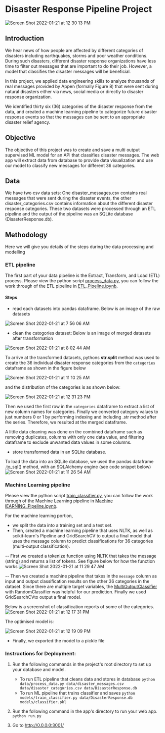 # Disaster Response Pipeline Project
![Screen Shot 2022-01-21 at 12 30 13 PM](https://user-images.githubusercontent.com/66845704/150581242-542c67be-91c5-4097-8bc1-d8499f35b0ae.png)

## Introduction

We hear news of how people are affected by different categories of disasters including earthquakes, storms and poor weather conditions. During such disasters, different disaster response organizations have less time to filter out messages that are important to do their job. However, a model that classifies the disaster messages will be beneficial.

In this project, we applied data engineering skills to analyze thousands of real messages provided by Appen (formally Figure 8) that were sent during natural disasters either via news, social media or directly to disaster response organization.

We identified thirty six (36) categories of the disaster response from the data, and created a machine learning pipeline to categorize future disaster response events so that  the messages can be sent to an appropriate disaster relief agency.



## Objective

The objective of this project was to create and save a multi output supervised ML model for an API that classifies disaster messages. The web app will extract data from database to provide data visualization and use our model to classify new messages for different 36 categories.


## Data

We have two csv data sets: One disaster_messages.csv contains real messages that were sent during the disaster events, the other disaster_categories.csv contains information about the different disaster response categories. These two datasets were processed through an ETL pipeline and the output of the pipeline was an SQLite database (DisasterResponse.db). 

## Methodology
Here we will give you details of the steps during the data processing and modelling 

### ETL pipeline
The first part of your data pipeline is the Extract, Transform, and Load (ETL) process. Please view the python script [process_data.py](https://github.com/Marvykalu/DataEngineering/tree/main/Appen-DisasterResponse/data), you can follow the work through of the ETL pipeline in [ETL_Pipeline.ipynb](https://github.com/Marvykalu/DataEngineering/tree/main/Appen-DisasterResponse/pipeline_notebooks). 


#### Steps
- read each datasets into pandas dataframe. Below is an image of the raw datasets

![Screen Shot 2022-01-21 at 7 56 06 AM](https://user-images.githubusercontent.com/66845704/150539505-db037b07-39b8-4bc1-95fa-b0382d91ca52.png)

- clean the catogories dataset: Below is an image of merged datasets after transformation 

![Screen Shot 2022-01-21 at 8 02 44 AM](https://user-images.githubusercontent.com/66845704/150540299-5c8b6f99-eb37-4bbd-93f2-cdbb90c45e81.png)

To arrive at the transformed datasets, pythons **str.split** method was used to create the 36 individual disaster response categories from the `categories` dataframe as shown in the figure below

![Screen Shot 2022-01-21 at 11 10 25 AM](https://user-images.githubusercontent.com/66845704/150570245-1785719e-d90f-4b6b-aa06-94330484ec87.png)
 
and the distribution of the categories is as shown below:

![Screen Shot 2022-01-21 at 12 31 23 PM](https://user-images.githubusercontent.com/66845704/150581383-3bf57fd3-bb04-4416-bcb2-659acbc01e9b.png)

Then we used the first row in the `categories` dataframe to extract a list of new column names for categories. Finally we converted category values to just numbers 0 or 1 by performing indexing and including .str method after the series. Therefore, we resulted at the merged dataframe.


A little data cleaning was done on the combined dataframe such as removing duplicates, columns with only one data value, and filtering dataframe to exclude unwanted data values in some columns.

- store transformed data in an SQLite database. 

To load the data into an SQLite database, we used the pandas dataframe .to_sql() method, with an SQLAlchemy engine (see code snippet below)
![Screen Shot 2022-01-21 at 11 26 54 AM](https://user-images.githubusercontent.com/66845704/150572651-506cb3a1-1bc9-4b5e-b0e8-ff5ffd313072.png)


### Machine Learning pipeline

Please view the python script [train_classifier.py](https://github.com/Marvykalu/DataEngineering/tree/main/Appen-DisasterResponse/models), you can follow the work through of the Machine Learning pipeline in [Machine lEARNING_Pipeline.ipynb](https://github.com/Marvykalu/DataEngineering/tree/main/Appen-DisasterResponse/pipeline_notebooks). 

For the machine learning portion,
- we split the data into a training set and a test set. 
- Then, created a machine learning pipeline that uses NLTK, as well as scikit-learn's Pipeline and GridSearchCV to output a final model that uses the message column to predict classifications for 36 categories (multi-output classification). 

-- First we created a tokenize function using NLTK that takes the message (string) and returns a list of tokens. See figure below for how the function works
![Screen Shot 2022-01-21 at 11 29 47 AM](https://user-images.githubusercontent.com/66845704/150573089-4ac83989-df6c-4de8-b197-690804617458.png)

-- Then we created a machine pipeline that takes in the `message` column as input and output classification results on the other 36 categories in the dataset. Since there are multiple target variables, the [MultiOutputClassifier](http://scikit-learn.org/stable/modules/generated/sklearn.multioutput.MultiOutputClassifier.html) with RandomClassifier was helpful for our prediction. Finally we used GridSearchCVto output a final model.

Below is a screenshot of classification reports of some of the categories.
![Screen Shot 2022-01-21 at 12 17 31 PM](https://user-images.githubusercontent.com/66845704/150579697-6a3297b1-15c9-43a4-871f-119e3f787004.png)

The optimised model is:

![Screen Shot 2022-01-21 at 12 19 09 PM](https://user-images.githubusercontent.com/66845704/150580164-cd212113-20c1-4427-9f34-bcf6a7168fa9.png)


- Finally, we exported the model to a pickle file

### Instructions for Deployment:

1. Run the following commands in the project's root directory to set up your database and model.

    - To run ETL pipeline that cleans data and stores in database
        `python data/process_data.py data/disaster_messages.csv data/disaster_categories.csv data/DisasterResponse.db`
    - To run ML pipeline that trains classifier and saves
        `python models/train_classifier.py data/DisasterResponse.db models/classifier.pkl`

2. Run the following command in the app's directory to run your web app.
    `python run.py`

3. Go to http://0.0.0.0:3001/
